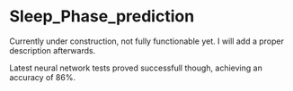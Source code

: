 # Sleep_Phase_prediction

Currently under construction, not fully functionable yet. I will add a proper description afterwards.

Latest neural network tests proved successfull though, achieving an accuracy of 86%. 